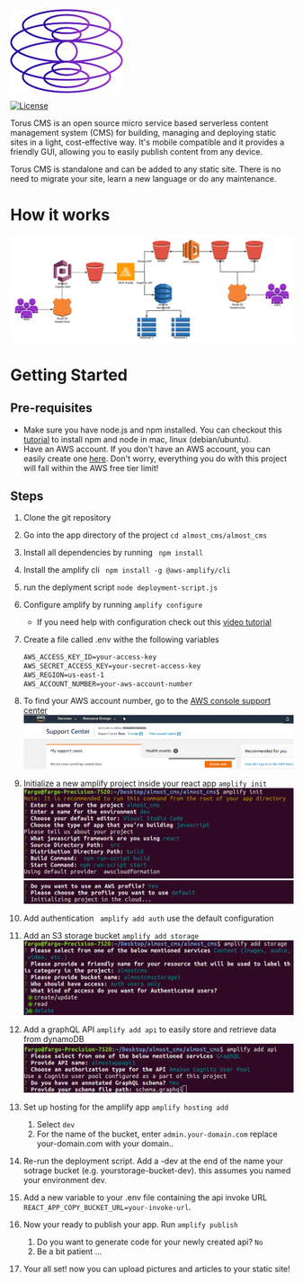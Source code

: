 
<img src="img/torus_logo.png" alt="logo" width="200px" align="center">

[![License](http://img.shields.io/:license-mit-blue.svg?style=flat-square)](http://gkpty.mit-license.org) 

Torus CMS is an open source micro service based serverless content management system (CMS) for building, managing and deploying static sites in a light, cost-effective way. It's mobile compatible and it provides a friendly GUI, allowing you to easily publish content from any device.   

Torus CMS is standalone and can be added to any static site. There is no need to migrate your site, learn a new language or do any maintenance.     

# How it works 
<img src="img/torus_howitworks.png" alt="logo" width="" align="center">

# Getting Started
    
 ## Pre-requisites

*  Make sure you have node.js and npm installed. You can checkout this [tutorial](https://medium.com/@lucaskay/install-node-and-npm-using-nvm-in-mac-or-linux-ubuntu-f0c85153e173) to install npm and node in mac, linux (debian/ubuntu).
* Have an AWS account. If you don't have an AWS account, you can easily create one [here](https://portal.aws.amazon.com/billing/signup?#/start). Don't worry, everything you do with this project will fall within the AWS free tier limit! 

## Steps
1. Clone the git repository
2. Go into the app directory of the project ` cd almost_cms/almost_cms `
3. Install all dependencies by running ` npm install`
4. Install the amplify cli ` npm install -g @aws-amplify/cli`
5. run the deplyment script `node deployment-script.js`
6. Configure amplify by running ` amplify configure `
    - If you need help with configuration check out this [video tutorial](https://www.youtube.com/watch?v=fWbM5DLh25U)
7. Create a file called .env withe the following variables

    ```
    AWS_ACCESS_KEY_ID=your-access-key
    AWS_SECRET_ACCESS_KEY=your-secret-access-key
    AWS_REGION=us-east-1
    AWS_ACCOUNT_NUMBER=your-aws-account-number
    ```

8. To find your AWS account number, go to the [AWS console support center](https://console.aws.amazon.com/support/home?)
![image 18](img/18.png)
9. Initialize a new amplify project inside your react app ` amplify init `
![init1](img/init1.png)
![init2](img/init2.png)
10. Add authentication ` amplify add auth` use the default configuration
11. Add an S3 storage bucket ` amplify add storage `
![storage](img/storage.png)
12. Add a graphQL API ` amplify add api ` to easily store and retrieve data from dynamoDB 
![api](img/api.png)
13. Set up hosting for the amplify app `amplify hosting add `
    
    1. Select ` dev `
    2. For the name of the bucket, enter ` admin.your-domain.com ` replace your-domain.com with your domain..

15. Re-run the deployment script. Add a -dev at the end of the name your sotrage bucket (e.g. yourstorage-bucket-dev). this assumes you named your environment dev.

16. Add a new variable to your .env file containing the api invoke URL `REACT_APP_COPY_BUCKET_URL=your-invoke-url`.

16. Now your ready to publish your app. Run ` amplify publish `

    1. Do you want to generate code for your newly created api? ` No `
    2. Be a bit patient ...

17. Your all set! now you can upload pictures and articles to your static site!

